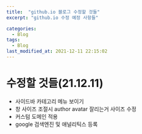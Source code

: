 ```yaml
---
title:  "github.io 블로그 수정할 것들"
excerpt: "github.io 수정 예정 사항들"

categories:
  - Blog
tags:
  - Blog
last_modified_at: 2021-12-11 22:15:02
---
```


# 수정할 것들(21.12.11)
 - 사이드바 카테고리 메뉴 보이기
 - 창 사이즈 조절시 author avatar 잘리는거 사이즈 수정
 - 커스텀 도메인 적용
 - google 검색엔진 및 애널리틱스 등록

